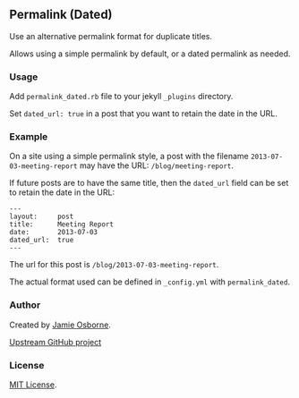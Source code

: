 ## Permalink (Dated)

Use an alternative permalink format for duplicate titles.

Allows using a simple permalink by default, or a dated permalink as needed.


### Usage

Add `permalink_dated.rb` file to your jekyll `_plugins` directory.

Set `dated_url: true` in a post that you want to retain the date in the URL.


### Example

On a site using a simple permalink style, a post with the filename
`2013-07-03-meeting-report` may have the URL: `/blog/meeting-report`.

If future posts are to have the same title, then the `dated_url` field can be set
to retain the date in the URL:

    ---
    layout:     post
    title:      Meeting Report
    date:       2013-07-03
    dated_url:  true
    ---

The url for this post is `/blog/2013-07-03-meeting-report`.

The actual format used can be defined in `_config.yml` with `permalink_dated`.


### Author

Created by [Jamie Osborne](https://github.com/jmeosbn).

[Upstream GitHub project](https://github.com/jmeosbn/permalink_dated)

### License

[MIT License](LICENSE).
